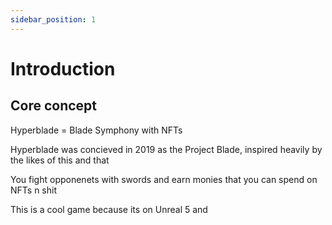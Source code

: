 ```yaml
---
sidebar_position: 1
---
```


# Introduction

## Core concept

Hyperblade = Blade Symphony with NFTs

<!-- Dis a joke chill the fuck out -->

Hyperblade was concieved in 2019 as the Project Blade, inspired heavily by the likes of this and that

You fight opponenets with swords and earn monies that you can spend on NFTs n shit

This is a cool game because its on Unreal 5 and
